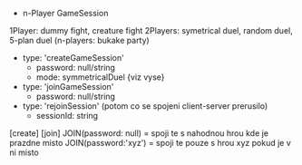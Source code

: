  * n-Player GameSession

1Player: dummy fight, creature fight
2Players: symetrical duel, random duel, 5-plan duel
(n-players: bukake party)


 * type: 'createGameSession'
    - password: null/string
    - mode: symmetricalDuel {viz vyse}
 * type: 'joinGameSession'
    - password: null/string
 * type: 'rejoinSession' (potom co se spojeni client-server prerusilo)
    - sessionId: string

 
[create] [join]
JOIN(password: null) = spoji te s nahodnou hrou kde je prazdne misto
JOIN(password:'xyz') = spoji te pouze s hrou xyz pokud je v ni misto


